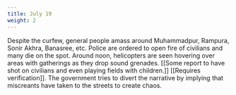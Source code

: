 ```yaml
---
title: July 19
weight: 2
---
```


Despite the curfew, general people amass around Muhammadpur, Rampura, Sonir Akhra, Banasree, etc. Police are ordered to open fire of civilians and many die on the spot. Around noon, helicopters are seen hovering over areas with gatherings as they drop sound grenades. [[Some report to have shot on civilians and even playing fields with children.]] [[Requires verification]]. The government tries to divert the narrative by implying that miscreants have taken to the streets to create chaos.